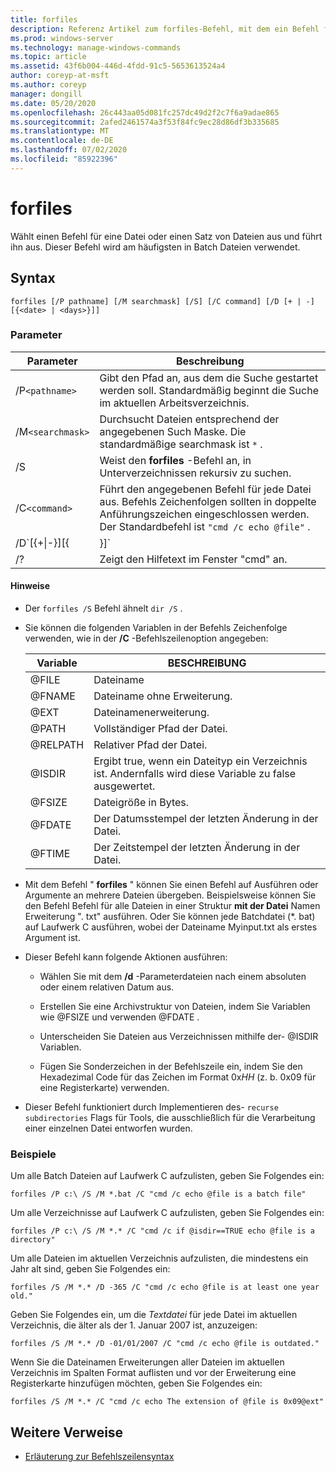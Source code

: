 ```yaml
---
title: forfiles
description: Referenz Artikel zum forfiles-Befehl, mit dem ein Befehl für eine Datei oder einen Satz von Dateien ausgewählt und ausgeführt wird.
ms.prod: windows-server
ms.technology: manage-windows-commands
ms.topic: article
ms.assetid: 43f6b004-446d-4fdd-91c5-5653613524a4
author: coreyp-at-msft
ms.author: coreyp
manager: dongill
ms.date: 05/20/2020
ms.openlocfilehash: 26c443aa05d081fc257dc49d2f2c7f6a9adae865
ms.sourcegitcommit: 2afed2461574a3f53f84fc9ec28d86df3b335685
ms.translationtype: MT
ms.contentlocale: de-DE
ms.lasthandoff: 07/02/2020
ms.locfileid: "85922396"
---
```

# <a name="forfiles"></a>forfiles

Wählt einen Befehl für eine Datei oder einen Satz von Dateien aus und führt ihn aus. Dieser Befehl wird am häufigsten in Batch Dateien verwendet.

## <a name="syntax"></a>Syntax

```
forfiles [/P pathname] [/M searchmask] [/S] [/C command] [/D [+ | -] [{<date> | <days>}]]
```

### <a name="parameters"></a>Parameter

| Parameter | Beschreibung |
| --------- | ----------- |
| /P`<pathname>` | Gibt den Pfad an, aus dem die Suche gestartet werden soll. Standardmäßig beginnt die Suche im aktuellen Arbeitsverzeichnis. |
| /M`<searchmask>` | Durchsucht Dateien entsprechend der angegebenen Such Maske. Die standardmäßige searchmask ist `*` . |
| /S | Weist den **forfiles** -Befehl an, in Unterverzeichnissen rekursiv zu suchen. |
| /C`<command>` | Führt den angegebenen Befehl für jede Datei aus. Befehls Zeichenfolgen sollten in doppelte Anführungszeichen eingeschlossen werden. Der Standardbefehl ist `"cmd /c echo @file"` . |
| /D`[{+\|-}][{<date> | <days>}]` | Wählt Dateien mit dem Datum der letzten Änderung innerhalb des angegebenen Zeitraums aus:<ul><li>Wählt Dateien mit dem Datum der letzten Änderung, das später als oder gleich ( **+** ) oder früher als oder gleich ( **-** ) dem angegebenen Datum ist, wobei *Date* das Format mm/dd/yyyy hat.</li><li>Wählt Dateien mit dem Datum der letzten Änderung, das später oder gleich ( **+** ) dem aktuellen Datum plus der angegebenen Anzahl von Tagen entspricht, oder früher oder gleich ( **-** ) dem aktuellen Datum abzüglich der angegebenen Anzahl von Tagen aus.</li><li>Gültige Werte für *Tage* sind eine beliebige Zahl im Bereich 0 – 32768. Wenn kein Vorzeichen angegeben ist, **+** wird standardmäßig verwendet.</li></ul> |
| /? | Zeigt den Hilfetext im Fenster "cmd" an. |

#### <a name="remarks"></a>Hinweise

- Der `forfiles /S` Befehl ähnelt `dir /S` .

- Sie können die folgenden Variablen in der Befehls Zeichenfolge verwenden, wie in der **/C** -Befehlszeilenoption angegeben:

    | Variable | BESCHREIBUNG |
    | -------- | ----------- |
    | @FILE | Dateiname |
    | @FNAME | Dateiname ohne Erweiterung. |
    | @EXT | Dateinamenerweiterung. |
    | @PATH | Vollständiger Pfad der Datei. |
    | @RELPATH | Relativer Pfad der Datei. |
    | @ISDIR | Ergibt true, wenn ein Dateityp ein Verzeichnis ist. Andernfalls wird diese Variable zu false ausgewertet. |
    | @FSIZE | Dateigröße in Bytes. |
    | @FDATE | Der Datumsstempel der letzten Änderung in der Datei. |
    | @FTIME | Der Zeitstempel der letzten Änderung in der Datei. |

- Mit dem Befehl " **forfiles** " können Sie einen Befehl auf Ausführen oder Argumente an mehrere Dateien übergeben. Beispielsweise können Sie den Befehl Befehl für alle Dateien in einer Struktur **mit der Datei** Namen Erweiterung ". txt" ausführen. Oder Sie können jede Batchdatei (*. bat) auf Laufwerk C ausführen, wobei der Dateiname Myinput.txt als erstes Argument ist.

- Dieser Befehl kann folgende Aktionen ausführen:

    - Wählen Sie mit dem **/d** -Parameterdateien nach einem absoluten oder einem relativen Datum aus.

    - Erstellen Sie eine Archivstruktur von Dateien, indem Sie Variablen wie @FSIZE und verwenden @FDATE .

    - Unterscheiden Sie Dateien aus Verzeichnissen mithilfe der- @ISDIR Variablen.

    - Fügen Sie Sonderzeichen in der Befehlszeile ein, indem Sie den Hexadezimal Code für das Zeichen im Format 0x*HH* (z. b. 0x09 für eine Registerkarte) verwenden.

- Dieser Befehl funktioniert durch Implementieren des- `recurse subdirectories` Flags für Tools, die ausschließlich für die Verarbeitung einer einzelnen Datei entworfen wurden.

### <a name="examples"></a>Beispiele

Um alle Batch Dateien auf Laufwerk C aufzulisten, geben Sie Folgendes ein:

```
forfiles /P c:\ /S /M *.bat /C "cmd /c echo @file is a batch file"
```

Um alle Verzeichnisse auf Laufwerk C aufzulisten, geben Sie Folgendes ein:

```
forfiles /P c:\ /S /M *.* /C "cmd /c if @isdir==TRUE echo @file is a directory"
```

Um alle Dateien im aktuellen Verzeichnis aufzulisten, die mindestens ein Jahr alt sind, geben Sie Folgendes ein:

```
forfiles /S /M *.* /D -365 /C "cmd /c echo @file is at least one year old."
```

Geben Sie Folgendes ein, um die *Textdatei* für jede Datei im aktuellen Verzeichnis, die älter als der 1. Januar 2007 ist, anzuzeigen:

```
forfiles /S /M *.* /D -01/01/2007 /C "cmd /c echo @file is outdated."
```

Wenn Sie die Dateinamen Erweiterungen aller Dateien im aktuellen Verzeichnis im Spalten Format auflisten und vor der Erweiterung eine Registerkarte hinzufügen möchten, geben Sie Folgendes ein:

```
forfiles /S /M *.* /C "cmd /c echo The extension of @file is 0x09@ext"
```

## <a name="additional-references"></a>Weitere Verweise

- [Erläuterung zur Befehlszeilensyntax](command-line-syntax-key.md)

